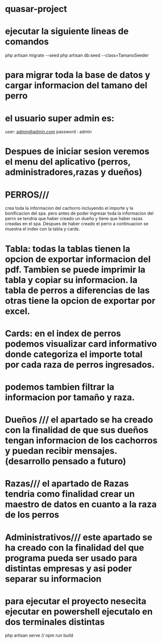 # quasar-project
# ejecutar la siguiente lineas de comandos
php artisan migrate --seed
php artisan db:seed --class=TamanoSeeder

# para migrar toda la base de datos y cargar informacion del tamano del perro

# el usuario super admin es:  
user: admin@admin.com
password : admin

# Despues de iniciar sesion veremos el menu del aplicativo (perros, administradores,razas y dueños)

# PERROS///
crea toda la informacion del cachorro incluyendo el importe y la bonificacion del spa. pero antes de poder ingresar toda la informacion del perro se tendria que haber creado un dueño y tiene que haber razas creadas  en el spa. Despues de haber creado el perro a continuacion se muestra el index con la tabla y cards.

# Tabla: todas la tablas tienen la opcion de exportar informacion del pdf. Tambien se puede imprimir la tabla y copiar su informacion. la tabla de perros a diferencias de las otras tiene la opcion de exportar por excel.

# Cards: en el index de perros podemos visualizar card informativo donde categoriza el importe total por cada raza de perros ingresados.

# podemos tambien filtrar la informacion por tamaño y raza.

# Dueños /// el apartado se ha creado con la finalidad de que sus dueños tengan informacion de los cachorros y puedan recibir mensajes. (desarrollo pensado a futuro)

# Razas/// el apartado de Razas tendria como finalidad crear un maestro de datos en cuanto a la raza de los perros

# Administrativos/// este apartado se ha creado con la finalidad del que programa pueda ser usado para distintas empresas y asi poder separar su informacion
 

# para ejecutar el proyecto nesecita ejecutar en powershell ejecutalo en dos terminales distintas
php artisan serve //
npm run build
